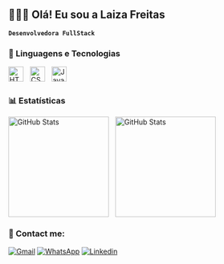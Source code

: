 ## 👩🏻‍💻  Olá! Eu sou a Laiza Freitas
**`Desenvolvedora FullStack`**
### 🤖 Linguagens e Tecnologias

<img 
    align="left" 
    alt="HTML"
    title="HTML" 
    width="30px" 
    style="padding-right: 10px;" 
    src="https://cdn.jsdelivr.net/gh/devicons/devicon@latest/icons/html5/html5-original.svg" 
/>
<img 
    align="left" 
    alt="CSS" 
    title="CSS"
    width="30px" 
    style="padding-right: 10px;" 
    src="https://cdn.jsdelivr.net/gh/devicons/devicon@latest/icons/css3/css3-original.svg" 
/>
<img 
    align="left" 
    alt="JavaScript" 
    title="JavaScript"
    width="30px" 
    style="padding-right: 10px;" 
    src="https://cdn.jsdelivr.net/gh/devicons/devicon@latest/icons/javascript/javascript-original.svg" 
/>

<br/>
<br/>

### 📊 Estatísticas

<p>
  <img 
    align="left" 
    alt="GitHub Stats" 
    height="200" 
    style="padding-right: 10px;" 
    src="https://github-readme-stats.vercel.app/api?username=laizafreitas&show_icons=true&theme=tokyonight&include_all_commits=true&locale=pt-br" 
  />

<img 
      align="left" 
      alt="GitHub Stats" 
      height="200" 
      src="https://github-readme-stats.vercel.app/api/top-langs/?username=laizafreitas&theme=tokyonight&layout=compact&custom_title=Tecnologias&langs_count=9" 
  />

</p>
<br/>
<br clear="left"/>

### 📱 Contact me:

<div align="left">
 
  [![Gmail](https://img.shields.io/badge/Gmail-2e3440?style=for-the-badge&logo=gmail&logoColor=fff)](mailto:dev.laizafreitas@gmail.com)
  [![WhatsApp](https://img.shields.io/badge/WhatsApp-2e3440?style=for-the-badge&logo=whatsapp&logoColor=fff)](https://wa.me/5569981186902)
 [![Linkedin](https://img.shields.io/badge/LinkedIn-2e3440?style=for-the-badge&logo=linkedin&logoColor=fff)](https://www.linkedin.com/in/laiza-freitas-3401a4258)
</div>
